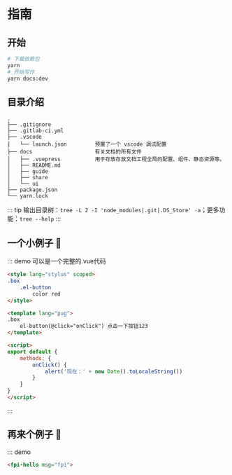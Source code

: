 # 指南

## 开始

```bash
# 下载依赖包
yarn
# 开始写作
yarn docs:dev
```

## 目录介绍

```
.
├── .gitignore
├── .gitlab-ci.yml
├── .vscode
│   └── launch.json         预置了一个 vscode 调试配置
├── docs                    有关文档的所有文件
│   ├── .vuepress           用于存放存放文档工程全局的配置、组件、静态资源等。
│   ├── README.md
│   ├── guide
│   ├── share
│   └── ui
├── package.json
└── yarn.lock
```

::: tip
输出目录树：```tree -L 2 -I 'node_modules|.git|.DS_Store' -a```；更多功能：```tree --help```
:::

## 一个小例子 🌰

::: demo 可以是一个完整的.vue代码
```html
<style lang="stylus" scoped>
.box
    .el-button
        color red
</style>

<template lang="pug">
.box 
    el-button(@click="onClick") 点击一下按钮123
</template>

<script>
export default {
    methods: {
        onClick() {
            alert('现在：' + new Date().toLocaleString())
        }
    } 
}
</script>
```
:::

## 再来个例子 🌰

::: demo
```html
<fpi-hello msg="fpi">
```